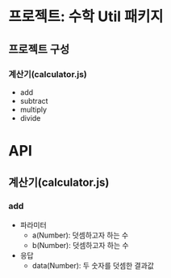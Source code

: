 # 프로젝트: 수학 Util 패키지
## 프로젝트 구성
### 계산기(calculator.js)
  - add
  - subtract
  - multiply
  - divide

# API
## 계산기(calculator.js)
### add
* 파라미터
  - a(Number): 덧셈하고자 하는 수
  - b(Number): 덧셈하고자 하는 수
* 응답
	- data(Number): 두 숫자를 덧셈한 결과값